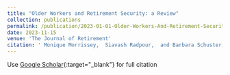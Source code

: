 ```yaml
---
title: "Older Workers and Retirement Security: a Review"
collection: publications
permalink: /publication/2023-01-01-Older-Workers-And-Retirement-Security-A-Review
date: 2023-11-15
venue: 'The Journal of Retirement'
citation: ' Monique Morrissey,  Siavash Radpour,  and Barbara Schuster, &quot;Okder Workers and Retirement Security: a Review.&quot; The Journal of Retirement, 2023.'
---
```

Use [Google Scholar](https://scholar.google.com/scholar?hl=en&as_sdt=0%2C31&q=%22Older+workers+and+retirement+security%3A+a+review%22&btnG=){:target="_blank"} for full citation

